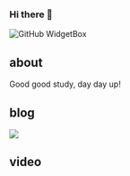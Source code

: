 ### Hi there 👋

<!--
**yeying0827/yeying0827** is a ✨ _special_ ✨ repository because its `README.md` (this file) appears on your GitHub profile.

Here are some ideas to get you started:

- 🔭 I’m currently working on ...
- 🌱 I’m currently learning ...
- 👯 I’m looking to collaborate on ...
- 🤔 I’m looking for help with ...
- 💬 Ask me about ...
- 📫 How to reach me: ...
- 😄 Pronouns: ...
- ⚡ Fun fact: ...
-->

![GitHub WidgetBox](https://github-widgetbox.vercel.app/api/profile?username=yeying0827&data=followers,repositories,stars,commits)

## about
Good good study, day day up!

## blog
[![](https://www.cnblogs.com/images/logo.svg?v=2SMrXdIvlZwVoB1akyXm38WIKuTHVqvGD0CweV-B6cY)](https://www.cnblogs.com/beckyyyy/)

<!--[![](https://lf3-cdn-tos.bytescm.com/obj/static/xitu_juejin_web/e08da34488b114bd4c665ba2fa520a31.svg)](https://juejin.cn/user/659362706635991)-->

<!--[SF](https://segmentfault.com/u/beckyyyy)-->

## video
<!--[![](https://i0.hdslb.com/bfs/archive/c8fd97a40bf79f03e7b76cbc87236f612caef7b2.png)](https://space.bilibili.com/4518208)-->

